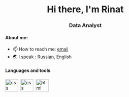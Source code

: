 <div id='header' align='center'>
 <h1>Hi there, I'm Rinat</h1>
 <h3>Data Analyst</h3>
</div>

#### About me:

- 📫 How to reach me: [email](mailto:rinkalim.97@yandex.ru)
- :earth_asia: I speak : Russian, English

#### Languages and tools

<img src="https://cdn.jsdelivr.net/gh/devicons/devicon@latest/icons/python/python-original-wordmark.svg" title="css" width="40" height="40"/>&nbsp;
<img src="https://cdn.jsdelivr.net/gh/devicons/devicon@latest/icons/postgresql/postgresql-plain-wordmark.svg" title="css" width="40" height="40"/>&nbsp;
<img src="https://cdn.jsdelivr.net/gh/devicons/devicon@latest/icons/jupyter/jupyter-original-wordmark.svg" title="html" width="40" height="40"/>&nbsp;
>
